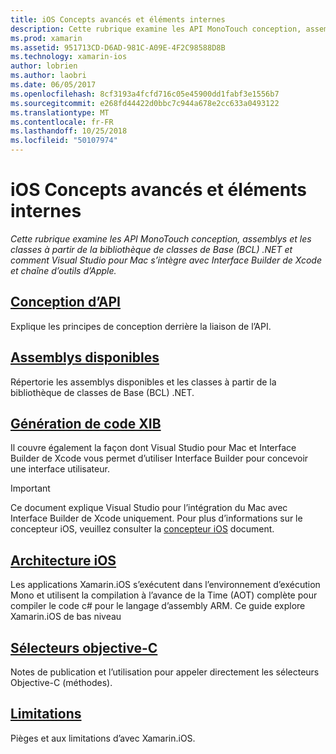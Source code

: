 ```yaml
---
title: iOS Concepts avancés et éléments internes
description: Cette rubrique examine les API MonoTouch conception, assemblys et les classes à partir de la bibliothèque de classes de Base (BCL) .NET et comment Visual Studio pour Mac s’intègre avec Interface Builder de Xcode et chaîne d’outils d’Apple.
ms.prod: xamarin
ms.assetid: 951713CD-D6AD-981C-A09E-4F2C98588D8B
ms.technology: xamarin-ios
author: lobrien
ms.author: laobri
ms.date: 06/05/2017
ms.openlocfilehash: 8cf3193a4fcfd716c05e45900dd1fabf3e1556b7
ms.sourcegitcommit: e268fd44422d0bbc7c944a678e2cc633a0493122
ms.translationtype: MT
ms.contentlocale: fr-FR
ms.lasthandoff: 10/25/2018
ms.locfileid: "50107974"
---
```

# <a name="ios-advanced-concepts-and-internals"></a>iOS Concepts avancés et éléments internes

_Cette rubrique examine les API MonoTouch conception, assemblys et les classes à partir de la bibliothèque de classes de Base (BCL) .NET et comment Visual Studio pour Mac s’intègre avec Interface Builder de Xcode et chaîne d’outils d’Apple._

##  <a name="api-designiosinternalsapi-designindexmd"></a>[Conception d’API](~/ios/internals/api-design/index.md)

Explique les principes de conception derrière la liaison de l’API.

##  <a name="available-assembliescross-platforminternalsavailable-assembliesmd"></a>[Assemblys disponibles](~/cross-platform/internals/available-assemblies.md)

Répertorie les assemblys disponibles et les classes à partir de la bibliothèque de classes de Base (BCL) .NET.

##  <a name="xib-code-generationiosinternalsxib-code-generationmd"></a>[Génération de code XIB](~/ios/internals/xib-code-generation.md)

Il couvre également la façon dont Visual Studio pour Mac et Interface Builder de Xcode vous permet d’utiliser Interface Builder pour concevoir une interface utilisateur.

> [!IMPORTANT]
> Ce document explique Visual Studio pour l’intégration du Mac avec Interface Builder de Xcode uniquement. Pour plus d’informations sur le concepteur iOS, veuillez consulter la [concepteur iOS](~/ios/user-interface/designer/index.md) document.

##  <a name="ios-architectureiosinternalsarchitecturemd"></a>[Architecture iOS](~/ios/internals/architecture.md)

Les applications Xamarin.iOS s’exécutent dans l’environnement d’exécution Mono et utilisent la compilation à l’avance de la Time (AOT) complète pour compiler le code c# pour le langage d’assembly ARM. Ce guide explore Xamarin.iOS de bas niveau

##  <a name="objective-c-selectorsiosinternalsobjective-c-selectorsmd"></a>[Sélecteurs objective-C](~/ios/internals/objective-c-selectors.md)

Notes de publication et l’utilisation pour appeler directement les sélecteurs Objective-C (méthodes).

##  <a name="limitationslimitationsmd"></a>[Limitations](limitations.md)

Pièges et aux limitations d’avec Xamarin.iOS.